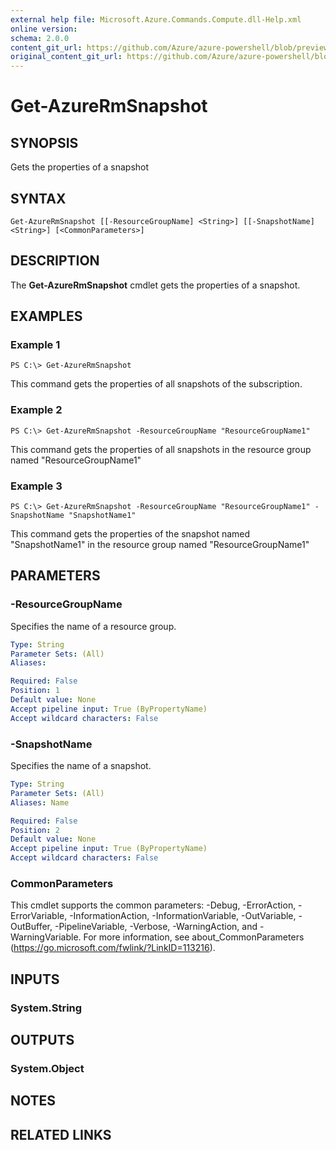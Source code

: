 ```yaml
---
external help file: Microsoft.Azure.Commands.Compute.dll-Help.xml
online version:
schema: 2.0.0
content_git_url: https://github.com/Azure/azure-powershell/blob/preview/src/ResourceManager/Compute/Stack/Commands.Compute/help/Get-AzureRmSnapshot.md
original_content_git_url: https://github.com/Azure/azure-powershell/blob/preview/src/ResourceManager/Compute/Stack/Commands.Compute/help/Get-AzureRmSnapshot.md
---
```


# Get-AzureRmSnapshot

## SYNOPSIS
Gets the properties of a snapshot

## SYNTAX

```
Get-AzureRmSnapshot [[-ResourceGroupName] <String>] [[-SnapshotName] <String>] [<CommonParameters>]
```

## DESCRIPTION
The **Get-AzureRmSnapshot** cmdlet gets the properties of a snapshot.

## EXAMPLES

### Example 1
```
PS C:\> Get-AzureRmSnapshot
```

This command gets the properties of all snapshots of the subscription.

### Example 2
```
PS C:\> Get-AzureRmSnapshot -ResourceGroupName "ResourceGroupName1"
```

This command gets the properties of all snapshots in the resource group named "ResourceGroupName1"

### Example 3
```
PS C:\> Get-AzureRmSnapshot -ResourceGroupName "ResourceGroupName1" -SnapshotName "SnapshotName1"
```

This command gets the properties of the snapshot named "SnapshotName1" in the resource group named "ResourceGroupName1"

## PARAMETERS

### -ResourceGroupName
Specifies the name of a resource group.

```yaml
Type: String
Parameter Sets: (All)
Aliases: 

Required: False
Position: 1
Default value: None
Accept pipeline input: True (ByPropertyName)
Accept wildcard characters: False
```

### -SnapshotName
Specifies the name of a snapshot.

```yaml
Type: String
Parameter Sets: (All)
Aliases: Name

Required: False
Position: 2
Default value: None
Accept pipeline input: True (ByPropertyName)
Accept wildcard characters: False
```

### CommonParameters
This cmdlet supports the common parameters: -Debug, -ErrorAction, -ErrorVariable, -InformationAction, -InformationVariable, -OutVariable, -OutBuffer, -PipelineVariable, -Verbose, -WarningAction, and -WarningVariable. For more information, see about_CommonParameters (https://go.microsoft.com/fwlink/?LinkID=113216).

## INPUTS

### System.String

## OUTPUTS

### System.Object

## NOTES

## RELATED LINKS

